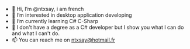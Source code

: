 - 👋 Hi, I’m @ntxsay, i am french
- 👀 I’m interested in desktop application developing
- 🌱 I’m currently learning C# C-Sharp
- 💞️ I don't have a degree as a C# developer but I show you what I can do and what I can't do.
- 📫 You can reach me on ntxsay@hotmail.fr

<!---
ntxsay/ntxsay is a ✨ special ✨ repository because its `README.md` (this file) appears on your GitHub profile.
You can click the Preview link to take a look at your changes.
--->
